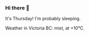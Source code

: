 ### Hi there :wave:

It's Thursday! I'm probably sleeping.

Weather in Victoria BC: mist, at +10°C.
